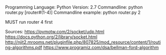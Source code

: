 
Programming Language: Python
Version: 2.7
Commandline: python router.py [router#(1-4)]
Commandline example: python router.py 2

MUST run router 4 first 

Sources: 
https://pymotw.com/2/socket/udp.html
https://docs.python.org/2/library/socket.html
http://njit2.mrooms.net/pluginfile.php/807825/mod_resource/content/1/routing-algorithms.pdf
https://www.programiz.com/dsa/bellman-ford-algorithm